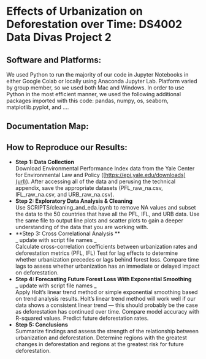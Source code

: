 # Effects of Urbanization on Deforestation over Time: DS4002 Data Divas Project 2
## Software and Platforms:
We used Python to run the majority of our code in Jupyter Notebooks in either Google Colab or locally using Anaconda Jupyter Lab. Platform varied by group member, so we used both Mac and Windows. In order to use Python in the most efficient manner, we used the following additional packages imported with this code: pandas, numpy, os, seaborn, matplotlib.pyplot, and .... 

## Documentation Map:

## How to Reproduce our Results:
* **Step 1: Data Collection** <br>
Download Environmental Performance Index data from the Yale Center for Environmental Law and Policy ([https://epi.yale.edu/downloads](url)). After accessing all of the data and perusing the technical appendix, save the appropriate datasets (PFL_raw_na.csv, IFL_raw_na.csv, and URB_raw_na.csv).
* **Step 2: Exploratory Data Analysis & Cleaning** <br>
Use SCRIPTS/cleaning_and_eda.ipynb to remove NA values and subset the data to the 50 countries that have all the PFL, IFL, and URB data. Use the same file to output line plots and scatter plots to gain a deeper understanding of the data that you are working with.
* **Step 3: Cross Correlational Analysis ** <br>
_ update with script file names _ \
Calculate cross-correlation coefficients between urbanization rates and deforestation metrics (PFL, IFL)
Test for lag effects to determine whether urbanization precedes or lags behind forest loss.
Compare time lags to assess whether urbanization has an immediate or delayed impact on deforestation.
* **Step 4: Forecasting Future Forest Loss With Exponential Smoothing** <br>
_ update with script file names _ \
Apply Holt’s linear trend method or simple exponential smoothing based on trend analysis results. Holt’s linear trend method will work well if our data shows a consistent linear trend — this should probably be the case as deforestation has continued over time. 
Compare model accuracy with R-squared values.
Predict future deforestation rates.
* **Step 5: Conclusions** <br>
Summarize findings and assess the strength of the relationship between urbanization and deforestation.
Determine regions with the greatest changes in deforestation and regions at the greatest risk for future deforestation.
